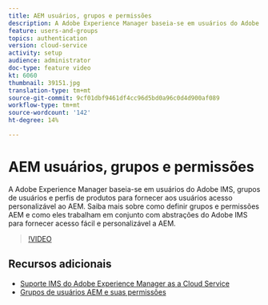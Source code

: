 ```yaml
---
title: AEM usuários, grupos e permissões
description: A Adobe Experience Manager baseia-se em usuários do Adobe IMS, grupos de usuários e perfis de produtos para fornecer aos usuários acesso personalizável ao AEM. Saiba mais sobre como definir grupos e permissões AEM e como eles trabalham em conjunto com abstrações do Adobe IMS para fornecer acesso fácil e personalizável a AEM.
feature: users-and-groups
topics: authentication
version: cloud-service
activity: setup
audience: administrator
doc-type: feature video
kt: 6060
thumbnail: 39151.jpg
translation-type: tm+mt
source-git-commit: 9cf01dbf9461df4cc96d5bd0a96c0d4d900af089
workflow-type: tm+mt
source-wordcount: '142'
ht-degree: 14%

---
```



# AEM usuários, grupos e permissões

A Adobe Experience Manager baseia-se em usuários do Adobe IMS, grupos de usuários e perfis de produtos para fornecer aos usuários acesso personalizável ao AEM. Saiba mais sobre como definir grupos e permissões AEM e como eles trabalham em conjunto com abstrações do Adobe IMS para fornecer acesso fácil e personalizável a AEM.

>[!VIDEO](https://video.tv.adobe.com/v/39151/?quality=12&learn=on)

## Recursos adicionais

+ [Suporte IMS do Adobe Experience Manager as a Cloud Service](https://docs.adobe.com/content/help/pt-BR/experience-manager-cloud-service/security/ims-support.html)
+ [Grupos de usuários AEM e suas permissões](https://docs.adobe.com/content/help/en/experience-manager-65/administering/security/security.html#built-in-users-and-groups)